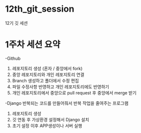 # 12th_git_session
12기 깃 세션

# 1주차 세션 요약
-Github
1. 레포지토리 생성 (혼자 / 중앙에서 fork)
2. 중앙 레포지토리와 개인 레포지토리 연결
3. Branch 생성하고 폴더에서 수정 편집
4. 파일 수정사항 반영하고 개인 레포지토리에도 반영하기
5. 개인 레포지토리에서 중앙으로 pull request 후 중앙에서 merge 받기

-Django
반복되는 코드를 만들어줘서 반복 작업을 줄여주는 프로그램
1. 레포지토리 생성
2. 깃 연동 후 가상환경 설정해서 Django 설치
3. 초기 설정 이후 APP생성이나 서버 실행
